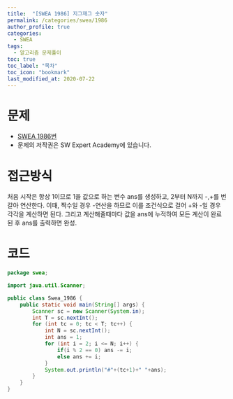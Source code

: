 ```yaml
---
title:  "[SWEA 1986] 지그재그 숫자"
permalink: /categories/swea/1986
author_profile: true
categories:
  - SWEA
tags:
  - 알고리즘 문제풀이
toc: true
toc_label: "목차"
toc_icon: "bookmark"
last_modified_at: 2020-07-22
---
```


# 문제  
* [SWEA 1986번](https://swexpertacademy.com/main/code/problem/problemDetail.do?contestProbId=AV5PxmBqAe8DFAUq)  
* 문제의 저작권은 SW Expert Academy에 있습니다. 

# 접근방식 
처음 시작은 항상 1이므로 1을 값으로 하는 변수 ans를 생성하고, 2부터 N까지 -,+를 번갈아 연산한다. 이때, 짝수일 경우 -연산을 하므로 이를 조건식으로 걸어 +와 -일 경우 각각을 계산하면 된다. 그리고 계산해줄때마다 값을 ans에 누적하여 모든 계산이 완료된 후 ans를 출력하면 완성.

# 코드
```java
package swea;

import java.util.Scanner;

public class Swea_1986 {
    public static void main(String[] args) {
        Scanner sc = new Scanner(System.in);
        int T = sc.nextInt();
        for (int tc = 0; tc < T; tc++) {
            int N = sc.nextInt();
            int ans = 1;
            for (int i = 2; i <= N; i++) {
                if(i % 2 == 0) ans -= i;
                else ans += i;
            }
            System.out.println("#"+(tc+1)+" "+ans);
        }
    }
}
```